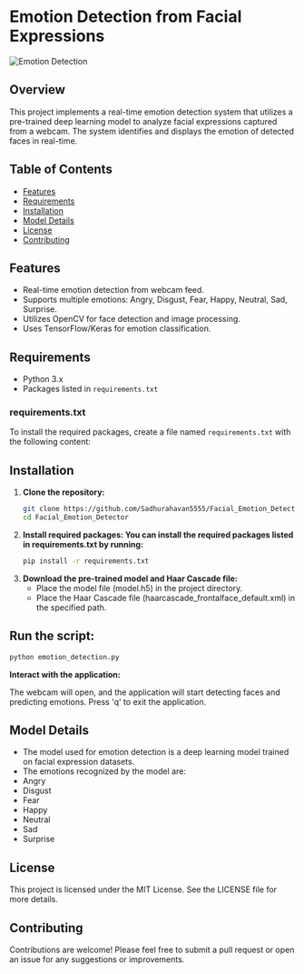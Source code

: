 # Emotion Detection from Facial Expressions

![Emotion Detection](https://via.placeholder.com/800x200.png?text=Emotion+Detection+Project) <!-- Replace with an actual image URL if available -->

## Overview
This project implements a real-time emotion detection system that utilizes a pre-trained deep learning model to analyze facial expressions captured from a webcam. The system identifies and displays the emotion of detected faces in real-time.

## Table of Contents
- [Features](#features)
- [Requirements](#requirements)
- [Installation](#installation)
- [Model Details](#model-details)
- [License](#license)
- [Contributing](#contributing)


## Features
- Real-time emotion detection from webcam feed.
- Supports multiple emotions: Angry, Disgust, Fear, Happy, Neutral, Sad, Surprise.
- Utilizes OpenCV for face detection and image processing.
- Uses TensorFlow/Keras for emotion classification.

## Requirements
- Python 3.x
- Packages listed in `requirements.txt`

### requirements.txt
To install the required packages, create a file named `requirements.txt` with the following content:


## Installation
1. **Clone the repository:**
   ```bash
   git clone https://github.com/Sadhurahavan5555/Facial_Emotion_Detector/
   cd Facial_Emotion_Detector

2. **Install required packages: You can install the required packages listed in requirements.txt by running:**
   ```bash
   pip install -r requirements.txt

3. **Download the pre-trained model and Haar Cascade file:**
   - Place the model file (model.h5) in the project directory.
   - Place the Haar Cascade file (haarcascade_frontalface_default.xml) in the specified path.
## Run the script:
```bash
python emotion_detection.py
```
**Interact with the application:**

 The webcam will open, and the application will start detecting faces and predicting emotions.
 Press 'q' to exit the application.
## Model Details
- The model used for emotion detection is a deep learning model trained on facial expression datasets.
- The emotions recognized by the model are:
- Angry
- Disgust
- Fear
- Happy
- Neutral
- Sad
- Surprise
## License
This project is licensed under the MIT License. See the LICENSE file for more details.

## Contributing
Contributions are welcome! Please feel free to submit a pull request or open an issue for any suggestions or improvements.

